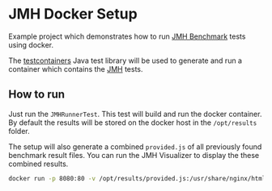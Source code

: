 # JMH Docker Setup

Example project which demonstrates how to run [JMH Benchmark](http://openjdk.java.net/projects/code-tools/jmh/) tests using docker.

The [testcontainers](https://www.testcontainers.org/) Java test library will be used to generate and run a container which contains the [JMH](http://openjdk.java.net/projects/code-tools/jmh/) tests.

## How to run

Just run the `JMHRunnerTest`. This test will build and run the docker container. By default the results will be stored on the docker host in the `/opt/results` folder.

The setup will also generate a combined `provided.js` of all previously found benchmark result files. You can run the JMH Visualizer to display the these combined results.

```bash
docker run -p 8080:80 -v /opt/results/provided.js:/usr/share/nginx/html/provided.js jotschi/jmh-visualizer
```
